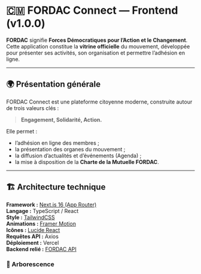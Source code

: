 # 🇨🇲 FORDAC Connect — Frontend (v1.0.0)

**FORDAC** signifie **Forces Démocratiques pour l’Action et le Changement**.  
Cette application constitue la **vitrine officielle** du mouvement, développée pour présenter ses activités, son organisation et permettre l’adhésion en ligne.

---

## 🌍 Présentation générale

FORDAC Connect est une plateforme citoyenne moderne, construite autour de trois valeurs clés :
> **Engagement, Solidarité, Action.**

Elle permet :
- l’adhésion en ligne des membres ;
- la présentation des organes du mouvement ;
- la diffusion d’actualités et d’événements (Agenda) ;
- la mise à disposition de la **Charte de la Mutuelle FORDAC**.

---

## 🏗️ Architecture technique

**Framework :** [Next.js 16 (App Router)](https://nextjs.org/)  
**Langage :** TypeScript / React  
**Style :** [TailwindCSS](https://tailwindcss.com/)  
**Animations :** [Framer Motion](https://www.framer.com/motion/)  
**Icônes :** [Lucide React](https://lucide.dev/)  
**Requêtes API :** Axios  
**Déploiement :** Vercel  
**Backend relié :** [FORDAC API](https://api.fordac-connect.org)

### 📁 Arborescence

